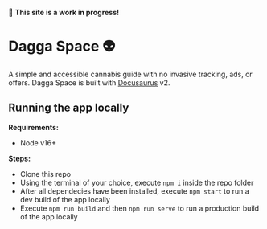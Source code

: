 🚧 **This site is a work in progress!**

# Dagga Space 👽

A simple and accessible cannabis guide with no invasive tracking, ads, or offers. Dagga Space is built with [Docusaurus](https://docusaurus.io/) v2.

## Running the app locally


**Requirements:**
- Node v16+

**Steps:**
- Clone this repo
- Using the terminal of your choice, execute `npm i` inside the repo folder
- After all dependecies have been installed, execute `npm start` to run a dev build of the app locally
- Execute `npm run build` and then `npm run serve` to run a production build of the app locally
